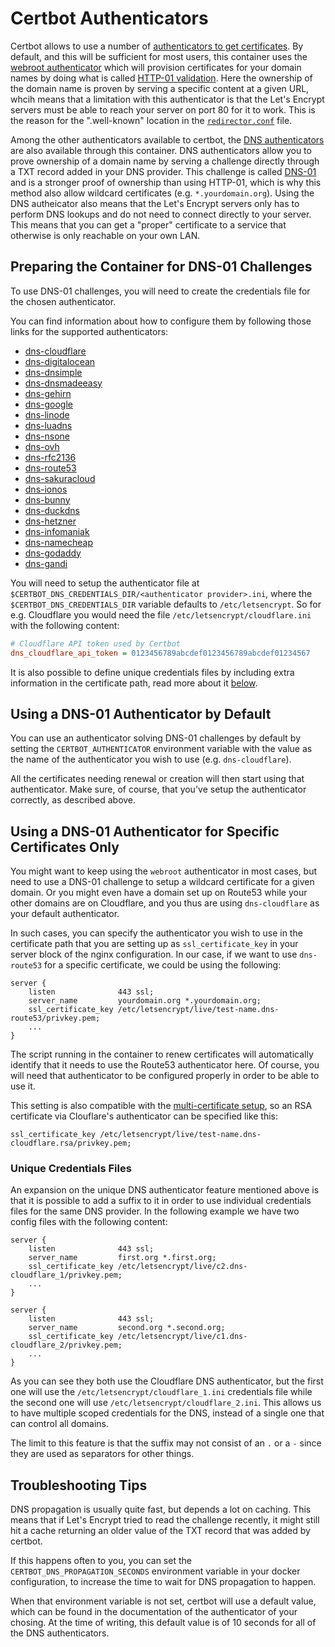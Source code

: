 # Certbot Authenticators

Certbot allows to use a number of [authenticators to get certificates][1]. By
default, and this will be sufficient for most users, this container uses the
[webroot authenticator][2] which will provision certificates for your domain
names by doing what is called [HTTP-01 validation][3]. Here the ownership of the
domain name is proven by serving a specific content at a given URL, whcih means
that a limitation with this authenticator is that the Let's Encrypt servers
must be able to reach your server on port 80 for it to work. This is the reason
for the ".well-known" location in the
[`redirector.conf`](../src/nginx_conf.d/redirector.conf) file.

Among the other authenticators available to certbot, the [DNS authenticators][4]
are also available through this container. DNS authenticators allow you to prove
ownership of a domain name by serving a challenge directly through a TXT record
added in your DNS provider. This challenge is called [DNS-01][5] and is a
stronger proof of ownership than using HTTP-01, which is why this method also
allow wildcard certificates (e.g. `*.yourdomain.org`). Using the DNS autheicator
also means that the Let's Encrypt servers only has to perform DNS lookups and do
not need to connect directly to your server. This means that you can get a
"proper" certificate to a service that otherwise is only reachable on your own
LAN.


## Preparing the Container for DNS-01 Challenges

To use DNS-01 challenges, you will need to create the credentials file for the
chosen authenticator.

You can find information about how to configure them by following those links
for the supported authenticators:

 - [dns-cloudflare][6]
 - [dns-digitalocean][8]
 - [dns-dnsimple][9]
 - [dns-dnsmadeeasy][10]
 - [dns-gehirn][11]
 - [dns-google][12]
 - [dns-linode][13]
 - [dns-luadns][14]
 - [dns-nsone][15]
 - [dns-ovh][16]
 - [dns-rfc2136][17]
 - [dns-route53][18]
 - [dns-sakuracloud][19]
 - [dns-ionos][20]
 - [dns-bunny][21]
 - [dns-duckdns][22]
 - [dns-hetzner][23]
 - [dns-infomaniak][24]
 - [dns-namecheap][26]
 - [dns-godaddy][27]
 - [dns-gandi][25]

You will need to setup the authenticator file at
`$CERTBOT_DNS_CREDENTIALS_DIR/<authenticator provider>.ini`, where the
`$CERTBOT_DNS_CREDENTIALS_DIR` variable defaults to `/etc/letsencrypt`.
So for e.g. Cloudflare you would need the file `/etc/letsencrypt/cloudflare.ini`
with the following content:

```ini
# Cloudflare API token used by Certbot
dns_cloudflare_api_token = 0123456789abcdef0123456789abcdef01234567
```

It is also possible to define unique credentials files by including extra
information in the certificate path, read more about it
[below](#unique-credentials-files).


## Using a DNS-01 Authenticator by Default

You can use an authenticator solving DNS-01 challenges by default by setting the
`CERTBOT_AUTHENTICATOR` environment variable with the value as the name of the
authenticator you wish to use (e.g. `dns-cloudflare`).

All the certificates needing renewal or creation will then start using that
authenticator. Make sure, of course, that you've setup the authenticator
correctly, as described above.


## Using a DNS-01 Authenticator for Specific Certificates Only

You might want to keep using the `webroot` authenticator in most cases, but
need to use a DNS-01 challenge to setup a wildcard certificate for a given
domain. Or you might even have a domain set up on Route53 while your other
domains are on Cloudflare, and you thus are using `dns-cloudflare` as your
default authenticator.

In such cases, you can specify the authenticator you wish to use in the
certificate path that you are setting up as `ssl_certificate_key` in your
server block of the nginx configuration. In our case, if we want to use
`dns-route53` for a specific certificate, we could be using the following:

```
server {
    listen              443 ssl;
    server_name         yourdomain.org *.yourdomain.org;
    ssl_certificate_key /etc/letsencrypt/live/test-name.dns-route53/privkey.pem;
    ...
}
```

The script running in the container to renew certificates will automatically
identify that it needs to use the Route53 authenticator here. Of course, you
will need that authenticator to be configured properly in order to be able to
use it.

This setting is also compatible with the
[multi-certificate setup](./advanced_usage.md#multi-certificate-setup), so an
RSA certificate via Clouflare's authenticator can be specified like this:

```
ssl_certificate_key /etc/letsencrypt/live/test-name.dns-cloudflare.rsa/privkey.pem;
```

### Unique Credentials Files
An expansion on the unique DNS authenticator feature mentioned above is that
it is possible to add a suffix to it in order to use individual credentials
files for the same DNS provider. In the following example we have two config
files with the following content:

```
server {
    listen              443 ssl;
    server_name         first.org *.first.org;
    ssl_certificate_key /etc/letsencrypt/live/c2.dns-cloudflare_1/privkey.pem;
    ...
}
```

```
server {
    listen              443 ssl;
    server_name         second.org *.second.org;
    ssl_certificate_key /etc/letsencrypt/live/c1.dns-cloudflare_2/privkey.pem;
    ...
}
```

As you can see they both use the Cloudflare DNS authenticator, but the first
one will use the `/etc/letsencrypt/cloudflare_1.ini` credentials file while the
second one will use `/etc/letsencrypt/cloudflare_2.ini`. This allows us to have
multiple scoped credentials for the DNS, instead of a single one that can
control all domains.

The limit to this feature is that the suffix may not consist of an `.` or a `-`
since they are used as separators for other things.

## Troubleshooting Tips

DNS propagation is usually quite fast, but depends a lot on caching. This means
that if Let's Encrypt tried to read the challenge recently, it might still hit
a cache returning an older value of the TXT record that was added by certbot.

If this happens often to you, you can set the `CERTBOT_DNS_PROPAGATION_SECONDS`
environment variable in your docker configuration, to increase the time to wait
for DNS propagation to happen.

When that environment variable is not set, certbot will use a default value,
which can be found in the documentation of the authenticator of your chosing.
At the time of writing, this default value is of 10 seconds for all of the DNS
authenticators.




[1]: https://eff-certbot.readthedocs.io/en/stable/using.html#getting-certificates-and-choosing-plugins
[2]: https://eff-certbot.readthedocs.io/en/stable/using.html#webroot
[3]: https://letsencrypt.org/docs/challenge-types/#http-01-challenge
[4]: https://eff-certbot.readthedocs.io/en/stable/using.html#dns-plugins
[5]: https://letsencrypt.org/docs/challenge-types/#dns-01-challenge
[6]: https://certbot-dns-cloudflare.readthedocs.io/en/stable/#credentials
[8]: https://certbot-dns-digitalocean.readthedocs.io/en/stable/#credentials
[9]: https://certbot-dns-dnsimple.readthedocs.io/en/stable/#credentials
[10]: https://certbot-dns-dnsmadeeasy.readthedocs.io/en/stable/#credentials
[11]: https://certbot-dns-gehirn.readthedocs.io/en/stable/#credentials
[12]: https://certbot-dns-google.readthedocs.io/en/stable/#credentials
[13]: https://certbot-dns-linode.readthedocs.io/en/stable/#credentials
[14]: https://certbot-dns-luadns.readthedocs.io/en/stable/#credentials
[15]: https://certbot-dns-nsone.readthedocs.io/en/stable/#credentials
[16]: https://certbot-dns-ovh.readthedocs.io/en/stable/#credentials
[17]: https://certbot-dns-rfc2136.readthedocs.io/en/stable/#credentials
[18]: https://certbot-dns-route53.readthedocs.io/en/stable/#credentials
[19]: https://certbot-dns-sakuracloud.readthedocs.io/en/stable/#credentials
[20]: https://github.com/helgeerbe/certbot-dns-ionos
[21]: https://github.com/mwt/certbot-dns-bunny
[22]: https://github.com/infinityofspace/certbot_dns_duckdns?tab=readme-ov-file#usage
[23]: https://github.com/ctrlaltcoop/certbot-dns-hetzner?tab=readme-ov-file#credentials
[24]: https://github.com/Infomaniak/certbot-dns-infomaniak
[25]: https://github.com/obynio/certbot-plugin-gandi
[26]: https://github.com/knoxell/certbot-dns-namecheap?tab=readme-ov-file#credentials
[27]: https://github.com/miigotu/certbot-dns-godaddy?tab=readme-ov-file#credentials
